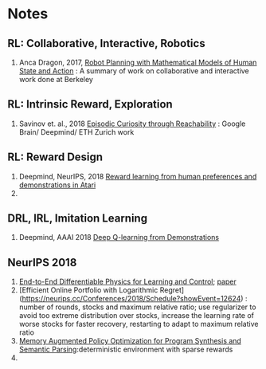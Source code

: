 # Notes
## RL: Collaborative, Interactive, Robotics
  1. Anca Dragon, 2017, 
  [Robot Planning with Mathematical Models of Human State and Action](https://arxiv.org/abs/1705.04226)
    : A summary of work on collaborative and interactive work done at Berkeley
## RL: Intrinsic Reward, Exploration
  1. Savinov et. al., 2018 [Episodic Curiosity through Reachability](https://arxiv.org/abs/1810.02274)
    : Google Brain/ Deepmind/ ETH Zurich work
## RL: Reward Design
  1. Deepmind, NeurIPS, 2018 [Reward learning from human preferences and demonstrations in Atari](https://arxiv.org/pdf/1811.06521.pdf)
  2. 
## DRL, IRL, Imitation Learning 
  1. Deepmind, AAAI 2018 [Deep Q-learning from Demonstrations](https://arxiv.org/abs/1704.03732)
  
## NeurIPS 2018
  1. [End-to-End Differentiable Physics for Learning and Control](https://neurips.cc/media/Slides/nips/2018/220cd(05-09-45)-05-09-55-12624-End-to-End_Diff.pdf); [paper](https://papers.nips.cc/paper/7948-end-to-end-differentiable-physics-for-learning-and-control.pdf)
  2. [Efficient Online Portfolio with Logarithmic Regret] (https://neurips.cc/Conferences/2018/Schedule?showEvent=12624) : number of rounds, stocks and maximum relative ratio; use regularizer to avoid too extreme distribution over stocks, increase the learning rate of worse stocks for faster recovery, restarting to adapt to maximum relative ratio
  3. [Memory Augmented Policy Optimization for Program Synthesis and Semantic Parsing](https://neurips.cc/Conferences/2018/Schedule?showEvent=12624):deterministic environment with sparse rewards
  4. 
